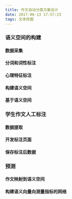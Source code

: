 ```yaml
---
title: 作文自动分类方案设计
date: 2017-06-13 17:57:23
tags: 文本挖掘
---
```


### 语义空间的构建

#### 数据采集

#### 分词和词性标注

#### 心理特征标注

#### 构建语义空间

#### 基于语义空间

### 学生作文人工标注

#### 数据提取

#### 开发标注页面

#### 保存标注后数据

### 预测

#### 作文映射到语义空间

#### 构建语义向量向测量指标的网络

